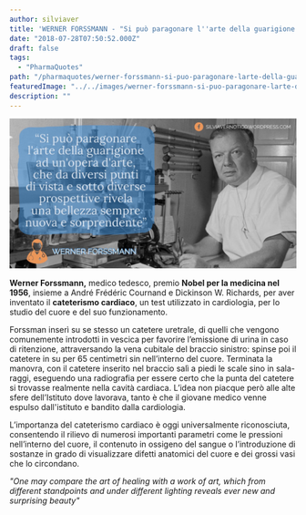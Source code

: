 ```yaml
---
author: silviaver
title: 'WERNER FORSSMANN - "Si può paragonare l''arte della guarigione ad un''opera d''arte, che da diversi punti di vista e sotto diverse prospettive rivela una bellezza sempre nuova e sorprendente"'
date: "2018-07-28T07:50:52.000Z"
draft: false
tags:
  - "PharmaQuotes"
path: "/pharmaquotes/werner-forssmann-si-puo-paragonare-larte-della-guarigione-ad-unopera-darte-che-da-diversi-punti-di-vista-e-sotto-diverse-prospettive-rivela-una-bellezza-sempre-nuova-e-sorprendente/"
featuredImage: "../../images/werner-forssmann-si-puo-paragonare-larte-della-guarigione-ad-unopera-darte-che-da-diversi-punti-di-vista-o-sotto-diverse-prospettive-rivela-una-bellezza-sempre-nuova-e-sorprendente.md/img_2759.jpg"
description: ""
---
```


**![](../../images/werner-forssmann-si-puo-paragonare-larte-della-guarigione-ad-unopera-darte-che-da-diversi-punti-di-vista-o-sotto-diverse-prospettive-rivela-una-bellezza-sempre-nuova-e-sorprendente.md/img_2759.jpg)**

**Werner Forssmann,** medico tedesco, premio **Nobel per la medicina nel 1956**, insieme a André Frédéric Cournand e Dickinson W. Richards, per aver inventato il **cateterismo cardiaco**, un test utilizzato in cardiologia, per lo studio del cuore e del suo funzionamento.

Forssman inserì su se stesso un catetere uretrale, di quelli che vengono comunemente introdotti in vescica per favorire l’emissione di urina in caso di ritenzione, attraversando la vena cubitale del braccio sinistro: spinse poi il catetere in su per 65 centimetri sin nell’interno del cuore. Terminata la manovra, con il catetere inserito nel braccio salì a piedi le scale sino in sala-raggi, eseguendo una radiografia per essere certo che la punta del catetere si trovasse realmente nella cavità cardiaca. L’idea non piacque però alle alte sfere dell’Istituto dove lavorava, tanto è che il giovane medico venne espulso dall'istituto e bandito dalla cardiologia.

L’importanza del cateterismo cardiaco è oggi universalmente riconosciuta, consentendo il rilievo di numerosi importanti parametri come le pressioni nell’interno del cuore, il contenuto in ossigeno del sangue o l’introduzione di sostanze in grado di visualizzare difetti anatomici del cuore e dei grossi vasi che lo circondano.

_"One may compare the art of healing with a work of art, which from different standpoints and under different lighting reveals ever new and surprising beauty"_
